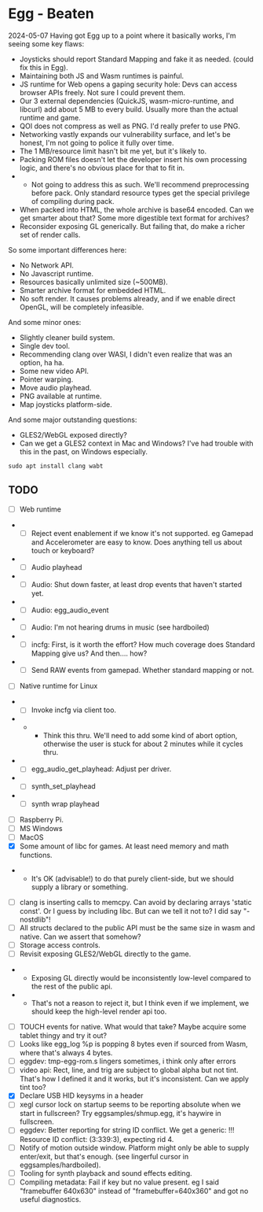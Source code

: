 # Egg - Beaten

2024-05-07
Having got Egg up to a point where it basically works, I'm seeing some key flaws:
- Joysticks should report Standard Mapping and fake it as needed. (could fix this in Egg).
- Maintaining both JS and Wasm runtimes is painful.
- JS runtime for Web opens a gaping security hole: Devs can access browser APIs freely. Not sure I could prevent them.
- Our 3 external dependencies (QuickJS, wasm-micro-runtime, and libcurl) add about 5 MB to every build. Usually more than the actual runtime and game.
- QOI does not compress as well as PNG. I'd really prefer to use PNG.
- Networking vastly expands our vulnerability surface, and let's be honest, I'm not going to police it fully over time.
- The 1 MB/resource limit hasn't bit me yet, but it's likely to.
- Packing ROM files doesn't let the developer insert his own processing logic, and there's no obvious place for that to fit in.
- - Not going to address this as such. We'll recommend preprocessing before pack. Only standard resource types get the special privilege of compiling during pack.
- When packed into HTML, the whole archive is base64 encoded. Can we get smarter about that? Some more digestible text format for archives?
- Reconsider exposing GL generically. But failing that, do make a richer set of render calls.

So some important differences here:
- No Network API.
- No Javascript runtime.
- Resources basically unlimited size (~500MB).
- Smarter archive format for embedded HTML.
- No soft render. It causes problems already, and if we enable direct OpenGL, will be completely infeasible.

And some minor ones:
- Slightly cleaner build system.
- Single dev tool.
- Recommending clang over WASI, I didn't even realize that was an option, ha ha.
- Some new video API.
- Pointer warping.
- Move audio playhead.
- PNG available at runtime.
- Map joysticks platform-side.

And some major outstanding questions:
- GLES2/WebGL exposed directly?
- Can we get a GLES2 context in Mac and Windows? I've had trouble with this in the past, on Windows especially.

```
sudo apt install clang wabt
```

## TODO

- [ ] Web runtime
- - [ ] Reject event enablement if we know it's not supported. eg Gamepad and Accelerometer are easy to know. Does anything tell us about touch or keyboard?
- - [ ] Audio playhead
- - [ ] Audio: Shut down faster, at least drop events that haven't started yet.
- - [ ] Audio: egg_audio_event
- - [ ] Audio: I'm not hearing drums in music (see hardboiled)
- - [ ] incfg: First, is it worth the effort? How much coverage does Standard Mapping give us? And then.... how?
- - [ ] Send RAW events from gamepad. Whether standard mapping or not.
- [ ] Native runtime for Linux
- - [ ] Invoke incfg via client too.
- - - Think this thru. We'll need to add some kind of abort option, otherwise the user is stuck for about 2 minutes while it cycles thru.
- - [ ] egg_audio_get_playhead: Adjust per driver.
- - [ ] synth_set_playhead
- - [ ] synth wrap playhead
- [ ] Raspberry Pi.
- [ ] MS Windows
- [ ] MacOS
- [x] Some amount of libc for games. At least need memory and math functions.
- - It's OK (advisable!) to do that purely client-side, but we should supply a library or something.
- [ ] clang is inserting calls to memcpy. Can avoid by declaring arrays 'static const'. Or I guess by including libc. But can we tell it not to? I did say "-nostdlib"!
- [ ] All structs declared to the public API must be the same size in wasm and native. Can we assert that somehow?
- [ ] Storage access controls.
- [ ] Revisit exposing GLES2/WebGL directly to the game.
- - Exposing GL directly would be inconsistently low-level compared to the rest of the public api.
- - That's not a reason to reject it, but I think even if we implement, we should keep the high-level render api too.
- [ ] TOUCH events for native. What would that take? Maybe acquire some tablet thingy and try it out?
- [ ] Looks like egg_log %p is popping 8 bytes even if sourced from Wasm, where that's always 4 bytes.
- [ ] eggdev: tmp-egg-rom.s lingers sometimes, i think only after errors
- [ ] video api: Rect, line, and trig are subject to global alpha but not tint. That's how I defined it and it works, but it's inconsistent. Can we apply tint too?
- [x] Declare USB HID keysyms in a header
- [ ] xegl cursor lock on startup seems to be reporting absolute when we start in fullscreen? Try eggsamples/shmup.egg, it's haywire in fullscreen.
- [ ] eggdev: Better reporting for string ID conflict. We get a generic: !!! Resource ID conflict: (3:339:3), expecting rid 4.
- [ ] Notify of motion outside window. Platform might only be able to supply enter/exit, but that's enough. (see lingerful cursor in eggsamples/hardboiled).
- [ ] Tooling for synth playback and sound effects editing.
- [ ] Compiling metadata: Fail if key but no value present. eg I said "framebuffer 640x630" instead of "framebuffer=640x360" and got no useful diagnostics.
